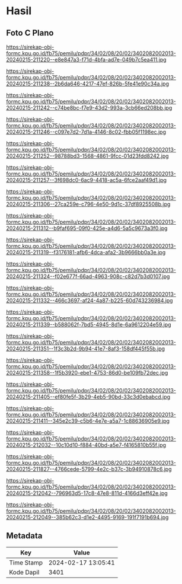 # Hasil

## Foto C Plano

https://sirekap-obj-formc.kpu.go.id/fb75/pemilu/pdpr/34/02/08/20/02/3402082002013-20240215-211220--e8e847a3-f71d-4bfa-ad7e-049b7c5ea411.jpg

https://sirekap-obj-formc.kpu.go.id/fb75/pemilu/pdpr/34/02/08/20/02/3402082002013-20240215-211238--2b6da646-4217-47ef-826b-5fe41e90c34a.jpg

https://sirekap-obj-formc.kpu.go.id/fb75/pemilu/pdpr/34/02/08/20/02/3402082002013-20240215-211242--c74be8bc-f7e9-43d2-993a-3cb66ed208bb.jpg

https://sirekap-obj-formc.kpu.go.id/fb75/pemilu/pdpr/34/02/08/20/02/3402082002013-20240215-211246--c097e7d2-7d1a-4146-8c02-fbb05f1198ec.jpg

https://sirekap-obj-formc.kpu.go.id/fb75/pemilu/pdpr/34/02/08/20/02/3402082002013-20240215-211252--98788bd3-1568-4861-9fcc-01d23fdd8242.jpg

https://sirekap-obj-formc.kpu.go.id/fb75/pemilu/pdpr/34/02/08/20/02/3402082002013-20240215-211257--3f698dc0-6ac9-4418-ac5a-6fce2aaf49d1.jpg

https://sirekap-obj-formc.kpu.go.id/fb75/pemilu/pdpr/34/02/08/20/02/3402082002013-20240215-211306--27ca259e-c796-4e50-9d1c-37df8925508b.jpg

https://sirekap-obj-formc.kpu.go.id/fb75/pemilu/pdpr/34/02/08/20/02/3402082002013-20240215-211312--b9faf695-09f0-425e-a4d6-5a5c9673a3f0.jpg

https://sirekap-obj-formc.kpu.go.id/fb75/pemilu/pdpr/34/02/08/20/02/3402082002013-20240215-211319--f3176181-afb6-4dca-afa2-3b9666bb0a3e.jpg

https://sirekap-obj-formc.kpu.go.id/fb75/pemilu/pdpr/34/02/08/20/02/3402082002013-20240215-211324--f02e677f-66ad-4963-908c-c82d7b3d0107.jpg

https://sirekap-obj-formc.kpu.go.id/fb75/pemilu/pdpr/34/02/08/20/02/3402082002013-20240215-211332--466c3697-af24-4a87-b225-60d743236984.jpg

https://sirekap-obj-formc.kpu.go.id/fb75/pemilu/pdpr/34/02/08/20/02/3402082002013-20240215-211339--b588062f-7bd5-4945-8d1e-6a9612204e59.jpg

https://sirekap-obj-formc.kpu.go.id/fb75/pemilu/pdpr/34/02/08/20/02/3402082002013-20240215-211351--1f3c3b2d-9b94-41e7-8af3-158df445f55b.jpg

https://sirekap-obj-formc.kpu.go.id/fb75/pemilu/pdpr/34/02/08/20/02/3402082002013-20240215-211358--1f5b3920-ebe1-4753-86d0-be109fb72dec.jpg

https://sirekap-obj-formc.kpu.go.id/fb75/pemilu/pdpr/34/02/08/20/02/3402082002013-20240215-211405--ef80fe5f-3b29-4eb5-90bd-33c3d0ebabcd.jpg

https://sirekap-obj-formc.kpu.go.id/fb75/pemilu/pdpr/34/02/08/20/02/3402082002013-20240215-211411--345e2c39-c5b6-4e7e-a5a7-1c88636905e9.jpg

https://sirekap-obj-formc.kpu.go.id/fb75/pemilu/pdpr/34/02/08/20/02/3402082002013-20240215-212032--10c10d10-f884-40bd-a5e7-f4165810b55f.jpg

https://sirekap-obj-formc.kpu.go.id/fb75/pemilu/pdpr/34/02/08/20/02/3402082002013-20240215-211827--4766cede-5799-4e2c-b37c-3b94910878c6.jpg

https://sirekap-obj-formc.kpu.go.id/fb75/pemilu/pdpr/34/02/08/20/02/3402082002013-20240215-212042--796963d5-17c8-47e8-811d-4166d3eff42e.jpg

https://sirekap-obj-formc.kpu.go.id/fb75/pemilu/pdpr/34/02/08/20/02/3402082002013-20240215-212049--385b62c3-d1e2-4495-9169-191f7191b694.jpg


## Metadata

| Key        | Value               |
| ---------- | ------------------- |
| Time Stamp | 2024-02-17 13:05:41 |
| Kode Dapil | 3401                |



